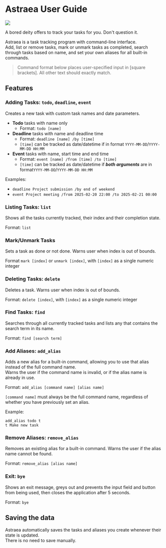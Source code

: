 # Astraea User Guide

![](https://changjy81.github.io/ip/Ui.png)

A bored deity offers to track your tasks for you. Don't question it.

Astraea is a task tracking program with command-line interface.   
Add, list or remove tasks, mark or unmark tasks as
completed, search through tasks based on name, and set your own aliases for all built-in commands.

>Command format below places user-specified input in [square brackets]. All other text should exactly match.

## Features

### Adding Tasks: `todo`, `deadline`, `event`

Creates a new task with custom task names and date parameters.

- **Todo** tasks with name only
  - Format: `todo [name]`
- **Deadline** tasks with name and deadline time
  - Format: `deadline [name] /by [time]`
  - `[time]` can be tracked as date/datetime if in format `YYYY-MM-DD`/`YYYY-MM-DD HH:MM`
- **Event** tasks with name, start time and end time
  - Format: `event [name] /from [time] /to [time]`
  - `[time]` can be tracked as date/datetime if **_both arguments_** are in format`YYYY-MM-DD`/`YYYY-MM-DD HH:MM`

Examples: 
- `deadline Project submission /by end of weekend`
- `event Project meeting /from 2025-02-20 22:00 /to 2025-02-21 00:00`

### Listing Tasks: `list`

Shows all the tasks currently tracked, their index and their completion state.

Format: `list`

### Mark/Unmark Tasks

Sets a task as done or not done. Warns user when index is out of bounds.

Format `mark [index]` or `unmark [index]`, with `[index]` as a single numeric integer

### Deleting Tasks: `delete`

Deletes a task. Warns user when index is out of bounds.

Format: `delete [index]`, with `[index]` as a single numeric integer

### Find Tasks: `find`

Searches through all currently tracked tasks and lists any that contains the search term in its name.

Format: `find [search term]`

### Add Aliases: `add_alias`

Adds a new alias for a built-in command, allowing you to use that alias instead of the full command name.  
Warns the user if the command name is invalid, or if the alias name is already in use.

Format: `add_alias [command name] [alias name]`

`[command name]` must always be the full command name, regardless of whether you have previously set an alias.

Example:
```angular2html
add_alias todo t
t Make new task
```

### Remove Aliases: `remove_alias`

Removes an existing alias for a built-in command. Warns the user if the alias name cannot be found.  

Format: `remove_alias [alias name]`

### Exit: `bye`

Shows an exit message, greys out and prevents the input field and button from being used, then closes the application
after 5 seconds.

Format: `bye`

## Saving the data

Astraea automatically saves the tasks and aliases you create whenever their state is updated.  
There is no need to save manually.